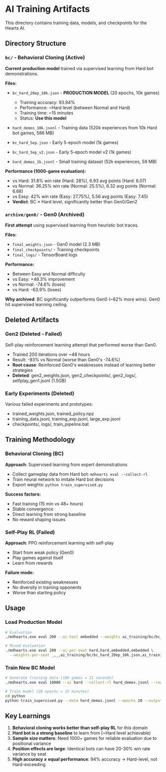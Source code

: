 # AI Training Artifacts

This directory contains training data, models, and checkpoints for the Hearts AI.

## Directory Structure

### `bc/` - Behavioral Cloning (Active)
**Current production model** trained via supervised learning from Hard bot demonstrations.

**Files:**
- `bc_hard_20ep_10k.json` - **PRODUCTION MODEL** (20 epochs, 10k games)
  - Training accuracy: 93.94%
  - Performance: ~Hard level (between Normal and Hard)
  - Training time: ~15 minutes
  - Status: **Use this model**

- `hard_demos_10k.jsonl` - Training data (520k experiences from 10k Hard bot games, 586 MB)

- `bc_hard_5ep.json` - Early 5-epoch model (1k games)
- `bc_hard_5ep_v2.json` - Early 5-epoch model v2 (1k games)
- `hard_demos_1k.jsonl` - Small training dataset (52k experiences, 59 MB)

**Performance (1000-game evaluation):**
- vs Hard: 31.8% win rate (Hard: 28%), 6.93 avg points (Hard: 6.07)
- vs Normal: 36.25% win rate (Normal: 25.5%), 6.32 avg points (Normal: 6.68)
- vs Easy: 42% win rate (Easy: 27.75%), 5.56 avg points (Easy: 7.45)
- **Verdict**: BC ≈ Hard level, significantly better than Gen0/Gen2

### `archive/gen0/` - Gen0 (Archived)
**First attempt** using supervised learning from heuristic bot traces.

**Files:**
- `final_weights.json` - Gen0 model (2.3 MB)
- `final_checkpoints/` - Training checkpoints
- `final_logs/` - TensorBoard logs

**Performance:**
- Between Easy and Normal difficulty
- vs Easy: +48.3% improvement
- vs Normal: -74.6% (loses)
- vs Hard: -63.9% (loses)

**Why archived**: BC significantly outperforms Gen0 (~62% more wins). Gen0 hit supervised learning ceiling.

## Deleted Artifacts

### Gen2 (Deleted - Failed)
Self-play reinforcement learning attempt that performed worse than Gen0.
- Trained 200 iterations over ~48 hours
- Result: -93% vs Normal (worse than Gen0's -74.6%)
- **Root cause**: Reinforced Gen0's weaknesses instead of learning better strategies
- **Deleted**: gen2_weights.json, gen2_checkpoints/, gen2_logs/, selfplay_gen1.jsonl (1.5GB)

### Early Experiments (Deleted)
Various failed experiments and prototypes:
- trained_weights.json, trained_policy.npz
- training_data.jsonl, training_exp.jsonl, large_exp.jsonl
- checkpoints/, logs/, train_pipeline.bat

## Training Methodology

### Behavioral Cloning (BC)
**Approach**: Supervised learning from expert demonstrations
- Collect gameplay data from Hard bot: `mdhearts eval --collect-rl`
- Train neural network to imitate Hard bot decisions
- Export weights: `python train_supervised.py`

**Success factors:**
- Fast training (15 min vs 48+ hours)
- Stable convergence
- Direct learning from strong baseline
- No reward shaping issues

### Self-Play RL (Failed)
**Approach**: PPO reinforcement learning with self-play
- Start from weak policy (Gen0)
- Play games against itself
- Learn from rewards

**Failure mode:**
- Reinforced existing weaknesses
- No diversity in training opponents
- Worse than starting policy

## Usage

### Load Production Model
```bash
# Evaluation
./mdhearts.exe eval 200 --ai-test embedded --weights ai_training/bc/bc_hard_20ep_10k.json

# Mixed evaluation
./mdhearts.exe eval 200 --ai-per-seat hard,hard,embedded,embedded \
  --weights-per-seat _,_,ai_training/bc/bc_hard_20ep_10k.json,ai_training/bc/bc_hard_20ep_10k.json
```

### Train New BC Model
```bash
# Generate training data (10k games = 21 seconds)
./mdhearts.exe eval 10000 --ai hard --collect-rl hard_demos.jsonl --reward-mode shaped

# Train model (20 epochs = 15 minutes)
cd python
python train_supervised.py --data hard_demos.jsonl --epochs 20 --output new_bc.json
```

## Key Learnings

1. **Behavioral cloning works better than self-play RL** for this domain
2. **Hard bot is a strong baseline** to learn from (~Hard level achievable)
3. **Sample size matters**: Need 1000+ games for reliable evaluation due to positional variance
4. **Position effects are large**: Identical bots can have 20-30% win rate variance by seat
5. **High accuracy ≠ equal performance**: 94% accuracy → Hard-level, not Hard-exceeding
